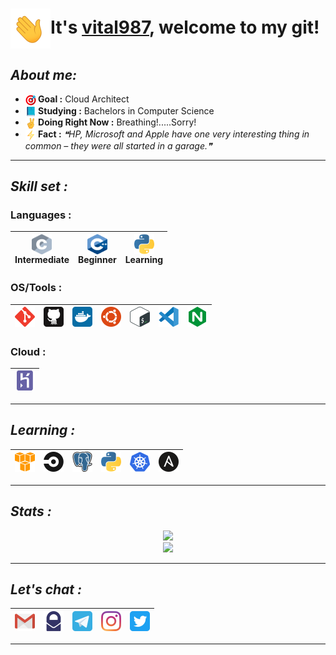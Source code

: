 # <img src="https://github.com/vital987/vital987/blob/master/assets/wave.gif" width=64 height=64 align=center>It's [vital987](https://github.com/vital987), welcome to my git!

## ___About me:___
* <b><img src="https://github.com/vital987/vital987/raw/master/assets/darts.png" width=17 height=17 align=center>&nbsp;Goal :</b> Cloud Architect
* <b><img src="https://github.com/vital987/vital987/raw/master/assets/book.png" width=17 height=17 align=center>&nbsp;Studying :</b> Bachelors in Computer Science
* <b><img src="https://github.com/vital987/vital987/raw/master/assets/nows.png" width=17 height=17 align=center>&nbsp;Doing Right Now :</b> Breathing!.....Sorry!
* <b><img src="https://github.com/vital987/vital987/raw/master/assets/facts.png" width=17 height=17 align=center>&nbsp;Fact :</b> <!--STARTS_HERE_QUOTE_README-->
<i>❝HP, Microsoft and Apple have one very interesting thing in common – they were all started in a garage.❞</i>
<!--ENDS_HERE_QUOTE_README-->

---

## ___Skill set :___

### **Languages :**
  | <a href="https://cprogramming.com"><img src="https://github.com/vital987/vital987/blob/master/assets/c.svg" width=32 height=32 align=center></a><br>Intermediate | <a href="https://cplusplusreference.com"><img src="https://github.com/vital987/vital987/blob/master/assets/cpp.svg" width=32 height=32 align=center></a><br>Beginner | <a href="https://python.org"><img src="https://github.com/vital987/vital987/blob/master/assets/python.svg" width=32 height=32 align=center></a><br>Learning |
  |:-:|:-:|:-:|
  
### **OS/Tools :**
  | <a href="https://git-scm.com"><img src="https://github.com/vital987/vital987/blob/master/assets/git.svg" width=32 height=32></a> | <a href="https://github.com"><img src="https://github.com/vital987/vital987/blob/master/assets/github.svg" width=32 height=32></a> | <a href="https://docker.com"><img src="https://github.com/vital987/vital987/blob/master/assets/docker.svg" width=32 height=32></a> | <a href="https://ubuntu.com/"><img src="https://github.com/vital987/vital987/blob/master/assets/ubuntu.svg" width=32 height=32></a> | <a href="https://www.gnu.org/software/bash/"><img src="https://github.com/vital987/vital987/blob/master/assets/bash.svg" width=32 height=32></a> | <a href="https://code.visualstudio.com/"><img src="https://github.com/vital987/vital987/blob/master/assets/vscode.svg" width=32 height=32></a> | <a href="https://nginx.org/"><img src="https://github.com/vital987/vital987/blob/master/assets/nginx.svg" width=32 height=32></a> |
  |:-:|:-:|:-:|:-:|:-:|:-:|:-:|
  
### **Cloud :**
  | <a href="https://heroku.com"><img src="https://github.com/vital987/vital987/blob/master/assets/heroku.svg" width=32 height=32></a> |
  |:-:|
  
---
  
## ___Learning :___
  | <a href="https://aws.amazon.com/"><img src="https://github.com/vital987/vital987/blob/master/assets/aws.svg" width=32 height=32></a> | <a href="https://circleci.com"><img src="https://github.com/vital987/vital987/blob/master/assets/circleci.svg" width=32 height=32></a> | <a href="https://www.postgresql.org/"><img src="https://github.com/vital987/vital987/blob/master/assets/postgresql.svg" width=32 height=32></a> | <a href="https://python.org"><img src="https://github.com/vital987/vital987/blob/master/assets/python.svg" width=32 height=32></a> | <a href="https://kubernetes.io/"><img src="https://github.com/vital987/vital987/blob/master/assets/kubernetes.svg" width=32 height=32></a> | <a href="https://kubernetes.io/"><img src="https://github.com/vital987/vital987/blob/master/assets/ansible.svg" width=32 height=32></a> |
|:-:|:-:|:-:|:-:|:-:|:-:|

---

## ___Stats :___

<p align="center">
<a href="https://github.com/vital987"><img src="https://github-readme-stats.vercel.app/api?username=vital987&count_private=true&theme=github_dark&icon_color=ec362f&show_icons=true"></a><br>
<a href="https://github.com/vital987"><img src="https://github-readme-stats.vercel.app/api/top-langs/?username=vital987&theme=github_dark&icon_color=ec362f&show_icons=true"></a>

---
  
## ___Let's chat :___
| <a href="mailto:apoorvvyavahare65@gmail.com"><img src="https://github.com/vital987/vital987/blob/master/assets/gmail.svg" width=32 height=32></a> | <a href="mailto:apoorvvyavahare@pm.me"><img src="https://github.com/vital987/vital987/blob/master/assets/protonmail.svg" width=32 height=32></a> | <a href="https://telegram.dog/anonymous_9870"><img src="https://github.com/vital987/vital987/blob/master/assets/telegram.svg" width=32 height=32></a> | <a href="https://www.instagram.com/apps9870/"><img src="https://github.com/vital987/vital987/blob/master/assets/instagram.svg" width=32 height=32></a> | <a href="https://twitter.com/apps987"><img src="https://github.com/vital987/vital987/blob/master/assets/twitter.svg" width=32 height=32></a> |
|:-:|:-:|:-:|:-:|:-:|

---
